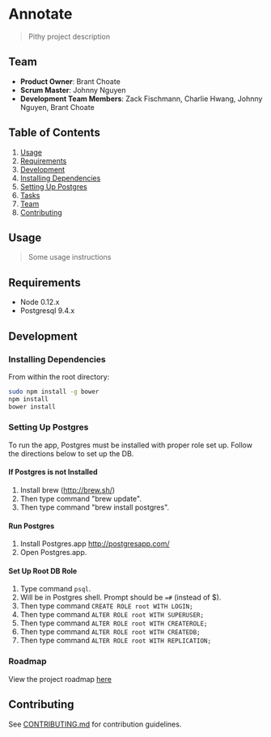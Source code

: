 # Annotate

> Pithy project description

## Team

  - __Product Owner__: Brant Choate
  - __Scrum Master__: Johnny Nguyen
  - __Development Team Members__: Zack Fischmann, Charlie Hwang, Johnny Nguyen, Brant Choate

## Table of Contents

1. [Usage](#Usage)
1. [Requirements](#requirements)
1. [Development](#development)
  1. [Installing Dependencies](#installing-dependencies)
  1. [Setting Up Postgres](#setting-up-postgres)
  1. [Tasks](#tasks)
1. [Team](#team)
1. [Contributing](#contributing)

## Usage

> Some usage instructions

## Requirements

- Node 0.12.x
- Postgresql 9.4.x

## Development

### Installing Dependencies

From within the root directory:

```sh
sudo npm install -g bower
npm install
bower install
```

### Setting Up Postgres ###
To run the app, Postgres must be installed with proper role set up. Follow the directions below to set up the DB.

#### If Postgres is not Installed ####
1. Install brew (http://brew.sh/)
2. Then type command "brew update".
3. Then type command "brew install postgres".

#### Run Postgres ####
1. Install Postgres.app http://postgresapp.com/
2. Open Postgres.app.

#### Set Up Root DB Role ####
1. Type command `psql`.
2. Will be in Postgres shell. Prompt should be `=#` (instead of $).
3. Then type command `CREATE ROLE root WITH LOGIN;`
4. Then type command `ALTER ROLE root WITH SUPERUSER;`
5. Then type command `ALTER ROLE root WITH CREATEROLE;`
6. Then type command `ALTER ROLE root WITH CREATEDB;`
7. Then type command `ALTER ROLE root WITH REPLICATION;`

### Roadmap

View the project roadmap [here](LINK_TO_PROJECT_ISSUES)

## Contributing

See [CONTRIBUTING.md](https://github.com/unexpected-lion/ourglass/blob/master/contributing.md) for contribution guidelines.
